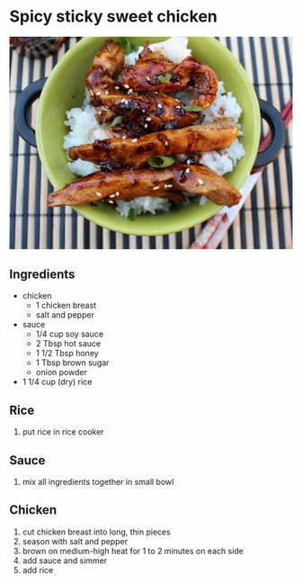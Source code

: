 # Spicy sticky sweet chicken
![Presentation](./presentation.webp)

## Ingredients
- chicken
  - 1 chicken breast
  - salt and pepper
- sauce
  - 1/4 cup soy sauce
  - 2 Tbsp hot sauce
  - 1 1/2 Tbsp honey
  - 1 Tbsp brown sugar
  - onion powder
- 1 1/4 cup (dry) rice

## Rice
1. put rice in rice cooker

## Sauce
1. mix all ingredients together in small bowl

## Chicken
1. cut chicken breast into long, thin pieces
2. season with salt and pepper
3. brown on medium-high heat for 1 to 2 minutes on each side
4. add sauce and simmer
5. add rice